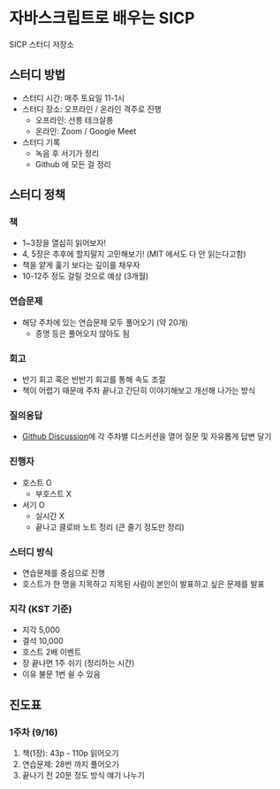 # 자바스크립트로 배우는 SICP

SICP 스터디 저장소

## 스터디 방법

- 스터디 시간: 매주 토요일 11-1시
- 스터디 장소: 오프라인 / 온라인 격주로 진행
  - 오프라인: 선릉 테크살롱
  - 온라인: Zoom / Google Meet
- 스터디 기록
  - 녹음 후 서기가 정리
  - Github 에 모든 걸 정리

## 스터디 정책

### 책

- 1~3장을 열심히 읽어보자!
- 4, 5장은 추후에 할지말지 고민해보기! (MIT 에서도 다 안 읽는다고함)
- 책을 얕게 훑기 보다는 깊이를 채우자
- 10-12주 정도 걸릴 것으로 예상 (3개월)

### 연습문제

- 해당 주차에 있는 연습문제 모두 풀어오기 (약 20개)
  - 증명 등은 풀어오지 않아도 됨

### 회고

- 반기 회고 혹은 반반기 회고를 통해 속도 조절
- 책이 어렵기 때문에 주차 끝나고 간단히 이야기해보고 개선해 나가는 방식

### 질의응답

- [Github Discussion](https://github.com/elegant-functional-2023/javascript-sicp-2023/discussions)에 각 주차별 디스커션을 열어 질문 및 자유롭게 답변 달기

### 진행자

- 호스트 O
  - 부호스트 X
- 서기 O
  - 실시간 X
  - 끝나고 클로바 노트 정리 (큰 줄기 정도만 정리)

### 스터디 방식

- 연습문제를 중심으로 진행
- 호스트가 한 명을 지목하고 지목된 사람이 본인이 발표하고 싶은 문제를 발표

### 지각 (KST 기준)

- 지각 5,000
- 결석 10,000
- 호스트 2배 이벤트
- 장 끝나면 1주 쉬기 (정리하는 시간)
- 이유 불문 1번 쉴 수 있음

## 진도표

### 1주차 (9/16)

 1. 책(1장): 43p - 110p 읽어오기
 2. 연습문제: 28번 까지 풀어오기
 3. 끝나기 전 20분 정도 방식 얘기 나누기
